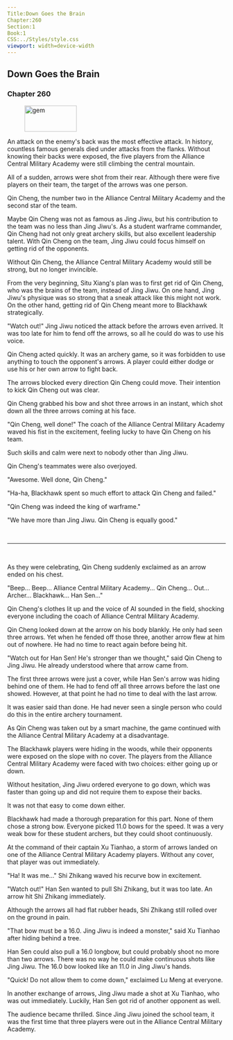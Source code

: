 ```yaml
---
Title:Down Goes the Brain 
Chapter:260 
Section:1 
Book:1 
CSS:../Styles/style.css 
viewport: width=device-width
---
```

  
## Down Goes the Brain
### Chapter 260
  
<figure>
	<img src="../Images/gem.gif" alt="gem" id="gem" width="120" height="60" />
</figure>
  

  
An attack on the enemy's back was the most effective attack. In history, countless famous generals died under attacks from the flanks. Without knowing their backs were exposed, the five players from the Alliance Central Military Academy were still climbing the central mountain.

All of a sudden, arrows were shot from their rear. Although there were five players on their team, the target of the arrows was one person.

Qin Cheng, the number two in the Alliance Central Military Academy and the second star of the team.

Maybe Qin Cheng was not as famous as Jing Jiwu, but his contribution to the team was no less than Jing Jiwu's. As a student warframe commander, Qin Cheng had not only great archery skills, but also excellent leadership talent. With Qin Cheng on the team, Jing Jiwu could focus himself on getting rid of the opponents.

Without Qin Cheng, the Alliance Central Military Academy would still be strong, but no longer invincible.

From the very beginning, Situ Xiang's plan was to first get rid of Qin Cheng, who was the brains of the team, instead of Jing Jiwu. On one hand, Jing Jiwu's physique was so strong that a sneak attack like this might not work. On the other hand, getting rid of Qin Cheng meant more to Blackhawk strategically.

"Watch out!" Jing Jiwu noticed the attack before the arrows even arrived. It was too late for him to fend off the arrows, so all he could do was to use his voice.

Qin Cheng acted quickly. It was an archery game, so it was forbidden to use anything to touch the opponent's arrows. A player could either dodge or use his or her own arrow to fight back.

The arrows blocked every direction Qin Cheng could move. Their intention to kick Qin Cheng out was clear.

Qin Cheng grabbed his bow and shot three arrows in an instant, which shot down all the three arrows coming at his face.

"Qin Cheng, well done!" The coach of the Alliance Central Military Academy waved his fist in the excitement, feeling lucky to have Qin Cheng on his team.

Such skills and calm were next to nobody other than Jing Jiwu.

Qin Cheng's teammates were also overjoyed.

"Awesome. Well done, Qin Cheng."

"Ha-ha, Blackhawk spent so much effort to attack Qin Cheng and failed."

"Qin Cheng was indeed the king of warframe."

"We have more than Jing Jiwu. Qin Cheng is equally good."

<br>

*****

<br>

As they were celebrating, Qin Cheng suddenly exclaimed as an arrow ended on his chest.

"Beep… Beep… Alliance Central Military Academy… Qin Cheng… Out… Archer… Blackhawk… Han Sen…"

Qin Cheng's clothes lit up and the voice of AI sounded in the field, shocking everyone including the coach of Alliance Central Military Academy.

Qin Cheng looked down at the arrow on his body blankly. He only had seen three arrows. Yet when he fended off those three, another arrow flew at him out of nowhere. He had no time to react again before being hit.

"Watch out for Han Sen! He's stronger than we thought," said Qin Cheng to Jing Jiwu. He already understood where that arrow came from.

The first three arrows were just a cover, while Han Sen's arrow was hiding behind one of them. He had to fend off all three arrows before the last one showed. However, at that point he had no time to deal with the last arrow.

It was easier said than done. He had never seen a single person who could do this in the entire archery tournament.

As Qin Cheng was taken out by a smart machine, the game continued with the Alliance Central Military Academy at a disadvantage.

The Blackhawk players were hiding in the woods, while their opponents were exposed on the slope with no cover. The players from the Alliance Central Military Academy were faced with two choices: either going up or down.

Without hesitation, Jing Jiwu ordered everyone to go down, which was faster than going up and did not require them to expose their backs.

It was not that easy to come down either.

Blackhawk had made a thorough preparation for this part. None of them chose a strong bow. Everyone picked 11.0 bows for the speed. It was a very weak bow for these student archers, but they could shoot continuously.

At the command of their captain Xu Tianhao, a storm of arrows landed on one of the Alliance Central Military Academy players. Without any cover, that player was out immediately.

"Ha! It was me…" Shi Zhikang waved his recurve bow in excitement.

"Watch out!" Han Sen wanted to pull Shi Zhikang, but it was too late. An arrow hit Shi Zhikang immediately.

Although the arrows all had flat rubber heads, Shi Zhikang still rolled over on the ground in pain.

"That bow must be a 16.0. Jing Jiwu is indeed a monster," said Xu Tianhao after hiding behind a tree.

Han Sen could also pull a 16.0 longbow, but could probably shoot no more than two arrows. There was no way he could make continuous shots like Jing Jiwu. The 16.0 bow looked like an 11.0 in Jing Jiwu's hands.

"Quick! Do not allow them to come down," exclaimed Lu Meng at everyone.

In another exchange of arrows, Jing Jiwu made a shot at Xu Tianhao, who was out immediately. Luckily, Han Sen got rid of another opponent as well.

The audience became thrilled. Since Jing Jiwu joined the school team, it was the first time that three players were out in the Alliance Central Military Academy.